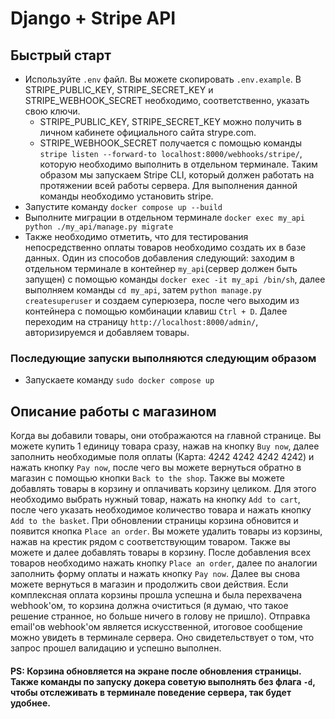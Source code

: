 # Django + Stripe API
## Быстрый старт
- Используйте `.env` файл. Вы можете скопировать `.env.example`. В STRIPE_PUBLIC_KEY, STRIPE_SECRET_KEY и STRIPE_WEBHOOK_SECRET необходимо, соответственно, указать свою ключи.
    - STRIPE_PUBLIC_KEY, STRIPE_SECRET_KEY можно получить в личном кабинете официального сайта strype.com. 
    - STRIPE_WEBHOOK_SECRET получается с помощью команды `stripe listen --forward-to localhost:8000/webhooks/stripe/`, которую необходимо выполнить в отдельном терминале. Таким образом мы запускаем Stripe CLI, который должен работать на протяжении всей работы сервера. Для выполнения данной команды необходимо установить stripe.
- Запустите команду `docker compose up --build`
- Выполните миграции в отдельном терминале `docker exec my_api python ./my_api/manage.py migrate`
- Также необходимо отметить, что для тестирования непосредственно оплаты товаров необходимо создать их в базе данных. Один из способов добавления следующий: заходим в отдельном терминале в контейнер `my_api`(сервер должен быть запущен) с помощью команды `docker exec -it my_api /bin/sh`, далее выполняем команды `cd my_api`, затем `python manage.py createsuperuser` и создаем суперюзера, после чего выходим из контейнера с помощью комбинации клавиш `Ctrl + D`. Далее переходим на страницу `http://localhost:8000/admin/`, авторизируемся и добавляем товары.
### Последующие запуски выполняются следующим образом
- Запускаете команду `sudo docker compose up`
## Описание работы с магазином
Когда вы добавили товары, они отображаются на главной странице. Вы можете купить 1 единицу товара сразу, нажав на кнопку `Buy now`, далее заполнить необходимые поля оплаты (Карта: 4242 4242 4242 4242) и нажать кнопку `Pay now`, после чего вы можете вернуться обратно в магазин с помощью кнопки `Back to the shop`. Также вы можете добавлять товары в корзину и оплачивать корзину целиком. Для этого необходимо выбрать нужный товар, нажать на кнопку `Add to cart`, после чего указать необходимое количество товара и нажать кнопку `Add to the basket`. При обновлении страницы корзина обновится и появится кнопка `Place an order`. Вы можете удалить товары из корзины, нажав на крестик рядом с соответствующим товаром. Также вы можете и далее добавлять товары в корзину. После добавления всех товаров необходимо нажать кнопку `Place an order`, далее по аналогии заполнить форму оплаты и нажать кнопку `Pay now`. Далее вы снова можете вернуться в магазин и продолжить свои действия. Если комплексная оплата корзины прошла успешна и была перехвачена webhook'ом, то корзина должна очиститься (я думаю, что такое решение странное, но больше ничего в голову не пришло). Отправка email'ов webhook'ом является искусственной, итоговое сообщение можно увидеть в терминале сервера. Оно свидетельствует о том, что запрос прошел валидацию и успешно выполнен.
#### PS: Корзина обновляется на экране после обновления страницы. Также команды по запуску докера советую выполнять без флага `-d`, чтобы отслеживать в терминале поведение сервера, так будет удобнее.